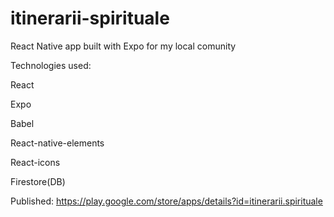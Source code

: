 # itinerarii-spirituale

React Native app built with Expo for my local comunity

Technologies used:

React

Expo

Babel

React-native-elements

React-icons

Firestore(DB)

Published: https://play.google.com/store/apps/details?id=itinerarii.spirituale
